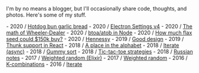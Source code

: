 I'm by no means a blogger, but I'll occasionally share code, thoughts, and photos. Here's some of my stuff.

\- 2020 / [Hotdog bun garlic bread](/hotdog-bun-garlic-bread)
\- 2020 / [Electron Settings v4](/electron-settings-v4)
\- 2020 / [The math of Wheeler-Dealer](/the-math-of-wheeler-dealer)
\- 2020 / [btoa/atob in Node](/btoa-atob-in-node)
\- 2020 / [How much flax seed could $150k buy?](/how-much-flax-seed-could-150k-buy)
\- 2020 / [Hennessy](/hennessy)
\- 2019 / [Good design](/good-design)
\- 2019 / [Thunk support in React](/thunk-support-in-react)
\- 2018 / [A place in the alphabet](/a-place-in-the-alphabet)
\- 2018 / [Iterate (async)](/iterate-async)
\- 2018 / [Gummy sort](/gummy-sort)
\- 2018 / [Tic-tac-toe strategies](/tic-tac-toe-strategies)
\- 2018 / [Russian notes](/russian-notes)
\- 2017 / [Weighted random (Elixir)](/weighted-random-elixir)
\- 2017 / [Weighted random](/weighted-random)
\- 2016 / [K-combinations](/k-combinations)
\- 2016 / [Iterate](/iterate)


